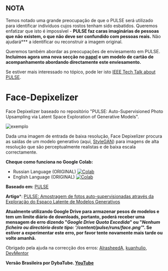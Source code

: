 ## NOTA
Temos notado uma grande preocupação de que o PULSE será utilizado para identificar indivíduos cujos rostos tenham sido esbatidos. Queremos enfatizar que isto é impossível - **PULSE faz caras imaginárias de pessoas que não existem, o que não deve ser confundido com pessoas reais.** Não ajudará*** a identificar ou reconstruir a imagem original.

Queremos também abordar as preocupações de enviesamento em PULSE. **Incluímos agora uma nova secção no [papel](https://drive.google.com/file/d/1fV7FsmunjDuRrsn4KYf2Efwp0FNBtcR4/view) e um modelo de cartão de acompanhamento abordando directamente este enviesamento.**

Se estiver mais interessado no tópico, pode ler isto [IEEE Tech Talk about PULSE](https://spectrum.ieee.org/tech-talk/computing/software/making-blurry-faces-photorealistic-goes-only-so-far).

# Face-Depixelizer
Face Depixelizer baseado no repositório "PULSE: Auto-Supervisioned Photo Upsampling via Latent Space Exploration of Generative Models". 

![exemplo](https://github.com/tg-bomze/Face-Depixelizer/raw/master/transformation.gif)

Dada uma imagem de entrada de baixa resolução, Face Depixelizer procura as saídas de um modelo generativo (aqui, [StyleGAN](https://github.com/NVlabs/stylegan)) para imagens de alta resolução que são perceptualmente realistas e de baixa escala correctamente.

**Cheque como funciona no Google Colab:**
- Russian Language (ORIGINAL) [![Colab](https://camo.githubusercontent.com/52feade06f2fecbf006889a904d221e6a730c194/68747470733a2f2f636f6c61622e72657365617263682e676f6f676c652e636f6d2f6173736574732f636f6c61622d62616467652e737667)](https://colab.research.google.com/github/tg-bomze/Face-Depixelizer/blob/master/Face_Depixelizer_Rus.ipynb)
- English Language (ORIGINAL) [![Colab](https://camo.githubusercontent.com/52feade06f2fecbf006889a904d221e6a730c194/68747470733a2f2f636f6c61622e72657365617263682e676f6f676c652e636f6d2f6173736574732f636f6c61622d62616467652e737667)](https://colab.research.google.com/github/tg-bomze/Face-Depixelizer/blob/master/Face_Depixelizer_Eng.ipynb)

**Baseado em:** [PULSE](https://github.com/adamian98/pulse)

**Artigo***: [PULSE: Amostragem de fotos auto-supervisionadas através da Exploração do Espaço Latente de Modelos Generativos](https://arxiv.org/abs/2003.03808)

**Atualmente utilizando Google Drive para armazenar pesos de modelos e tem um limite diário de downloads, portanto, poderá receber uma mensagem de erro dizendo "*Google Drive Quota Excedida*" ou "*Nenhum ficheiro ou directório deste tipo: '/content/pulse/runs/face.png'*". Se estiver a experimentar este erro, por favor tente novamente mais tarde ou volte amanhã.**

Obrigado pela ajuda na correcção dos erros: [AlrasheedA](https://github.com/AlrasheedA), [kuanhulio](https://github.com/kuanhulio), [DevMentor](t.me/DevMentor)

**Versão Brasileira por DybaTube. [YouTube](https://www.youtube.com/channel/UCDH6g3hetmcUVg0o4coZXvw/videos)**
